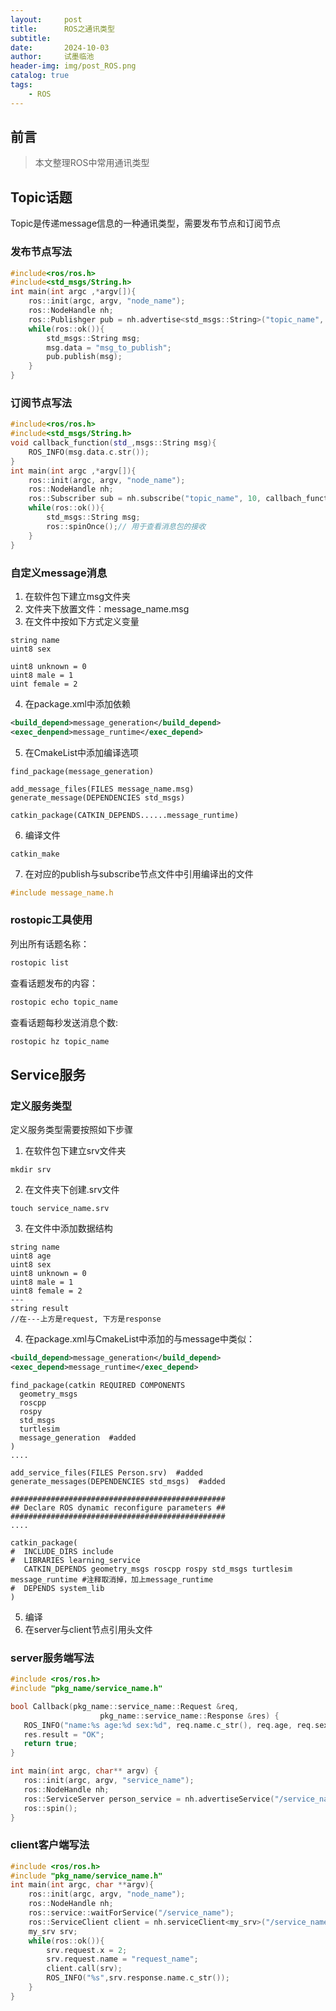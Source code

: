 ```yaml
---
layout:     post
title:      ROS之通讯类型
subtitle:   
date:       2024-10-03
author:     试墨临池
header-img: img/post_ROS.png
catalog: true
tags:
    - ROS
---
```


## 前言
> 本文整理ROS中常用通讯类型


## Topic话题

Topic是传递message信息的一种通讯类型，需要发布节点和订阅节点

### 发布节点写法
```C++
#include<ros/ros.h>
#include<std_msgs/String.h>
int main(int argc ,*argv[]){
    ros::init(argc, argv, "node_name");
    ros::NodeHandle nh;
    ros::Publishger pub = nh.advertise<std_msgs::String>("topic_name", 10);//10指缓存长度
    while(ros::ok()){
        std_msgs::String msg;
        msg.data = "msg_to_publish";
        pub.publish(msg);
    }
}
```
### 订阅节点写法
```C++
#include<ros/ros.h>
#include<std_msgs/String.h>
void callback_function(std_,msgs::String msg){
    ROS_INFO(msg.data.c.str());
}
int main(int argc ,*argv[]){
    ros::init(argc, argv, "node_name");
    ros::NodeHandle nh;
    ros::Subscriber sub = nh.subscribe("topic_name", 10, callbach_function);//10指缓存长度
    while(ros::ok()){
        std_msgs::String msg;
        ros::spinOnce();// 用于查看消息包的接收
    }
}
```

### 自定义message消息

1. 在软件包下建立msg文件夹
2. 文件夹下放置文件：message_name.msg
3. 在文件中按如下方式定义变量

```
string name
uint8 sex

uint8 unknown = 0
uint8 male = 1
uint female = 2
```

4. 在package.xml中添加依赖

```xml
<build_depend>message_generation</build_depend>
<exec_denpend>message_runtime</exec_depend>
```

5. 在CmakeList中添加编译选项
```
find_package(message_generation)

add_message_files(FILES message_name.msg)
generate_message(DEPENDENCIES std_msgs) 

catkin_package(CATKIN_DEPENDS......message_runtime)
```
6. 编译文件
```
catkin_make
```
7. 在对应的publish与subscribe节点文件中引用编译出的文件
```C++
#include message_name.h
```
### rostopic工具使用

列出所有话题名称：
```bash
rostopic list
```
查看话题发布的内容：
```bash
rostopic echo topic_name
```
查看话题每秒发送消息个数:
```bash
rostopic hz topic_name
```

## Service服务 

### 定义服务类型

定义服务类型需要按照如下步骤

1. 在软件包下建立srv文件夹
```
mkdir srv
```
2. 在文件夹下创建.srv文件
```
touch service_name.srv
```
3. 在文件中添加数据结构
```
string name
uint8 age
uint8 sex 
uint8 unknown = 0
uint8 male = 1
uint8 female = 2
---
string result
//在---上方是request, 下方是response

```

4. 在package.xml与CmakeList中添加的与message中类似：

```xml
<build_depend>message_generation</build_depend>
<exec_depend>message_runtime</exec_depend>
```
```
find_package(catkin REQUIRED COMPONENTS
  geometry_msgs
  roscpp
  rospy
  std_msgs
  turtlesim
  message_generation  #added
)
....

add_service_files(FILES Person.srv)  #added
generate_messages(DEPENDENCIES std_msgs)  #added

################################################
## Declare ROS dynamic reconfigure parameters ##
################################################
....

catkin_package(
#  INCLUDE_DIRS include
#  LIBRARIES learning_service
   CATKIN_DEPENDS geometry_msgs roscpp rospy std_msgs turtlesim message_runtime #注释取消掉，加上message_runtime
#  DEPENDS system_lib
)
```

5. 编译
6. 在server与client节点引用头文件
### server服务端写法

```c++
#include <ros/ros.h>
#include "pkg_name/service_name.h"

bool Callback(pkg_name::service_name::Request &req,
                    pkg_name::service_name::Response &res) {
   ROS_INFO("name:%s age:%d sex:%d", req.name.c_str(), req.age, req.sex);
   res.result = "OK";
   return true;
}

int main(int argc, char** argv) {
   ros::init(argc, argv, "service_name");
   ros::NodeHandle nh;
   ros::ServiceServer person_service = nh.advertiseService("/service_name", Callback);
   ros::spin();
}
```

### client客户端写法

```C++
#include <ros/ros.h>
#include "pkg_name/service_name.h"
int main(int argc, char **argv){
    ros::init(argc, argv, "node_name");
    ros::NodeHandle nh;
    ros::service::waitForService("/service_name");
    ros::ServiceClient client = nh.serviceClient<my_srv>("/service_name");
    my_srv srv;
    while(ros::ok()){
        srv.request.x = 2;
        srv.request.name = "request_name";
        client.call(srv);
        ROS_INFO("%s",srv.response.name.c_str());
    }
}
```